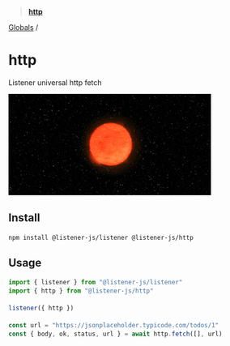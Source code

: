 > **[http](README.md)**

[Globals](globals.md) /

# http

Listener universal http fetch

![http](media/http.gif)

## Install

```bash
npm install @listener-js/listener @listener-js/http
```

## Usage

```ts
import { listener } from "@listener-js/listener"
import { http } from "@listener-js/http"

listener({ http })

const url = "https://jsonplaceholder.typicode.com/todos/1"
const { body, ok, status, url } = await http.fetch([], url)
```